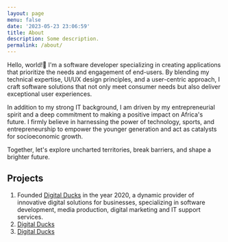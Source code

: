 ```yaml
---
layout: page
menu: false
date: '2023-05-23 23:06:59'
title: About
description: Some description.
permalink: /about/
---
```


Hello, world!👋 I'm a software developer specializing in creating applications that prioritize the needs and engagement of end-users. By blending my technical expertise, UI/UX design principles, and a user-centric approach, I craft software solutions that not only meet consumer needs but also deliver exceptional user experiences.

In addition to my strong IT background, I am driven by my entrepreneurial spirit and a deep commitment to making a positive impact on Africa's future. I firmly believe in harnessing the power of technology, sports, and entrepreneurship to empower the younger generation and act as catalysts for socioeconomic growth.

Together, let's explore uncharted territories, break barriers, and shape a brighter future.

## Projects

1. Founded [Digital Ducks](https://www.digitalducks.co.ke) in the year 2020, a dynamic provider of innovative digital solutions for businesses, specializing in software development, media production, digital marketing and IT support services.
2. [Digital Ducks](https://www.digitalducks.co.ke)
3. [Digital Ducks](https://www.digitalducks.co.ke)
